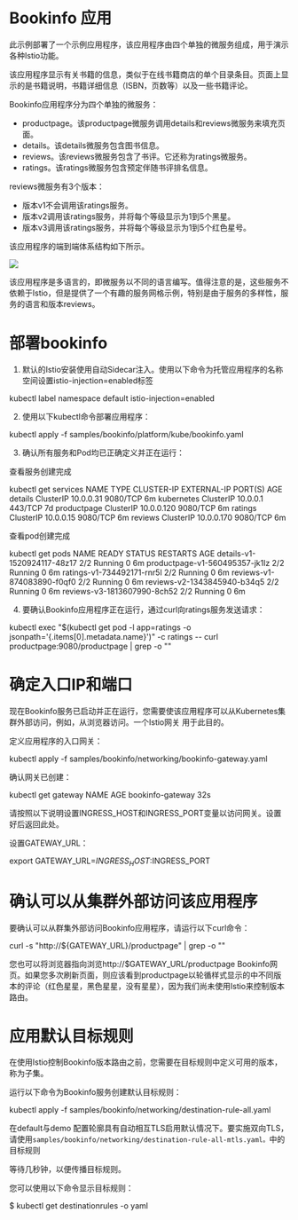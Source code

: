 # Bookinfo 应用

此示例部署了一个示例应用程序，该应用程序由四个单独的微服务组成，用于演示各种Istio功能。

该应用程序显示有关书籍的信息，类似于在线书籍商店的单个目录条目。页面上显示的是书籍说明，书籍详细信息（ISBN，页数等）以及一些书籍评论。

Bookinfo应用程序分为四个单独的微服务：

- productpage。该productpage微服务调用details和reviews微服务来填充页面。
- details。该details微服务包含图书信息。
- reviews。该reviews微服务包含了书评。它还称为ratings微服务。
- ratings。该ratings微服务包含预定伴随书评排名信息。

reviews微服务有3个版本：

- 版本v1不会调用该ratings服务。
- 版本v2调用该ratings服务，并将每个等级显示为1到5个黑星。
- 版本v3调用该ratings服务，并将每个等级显示为1到5个红色星号。

该应用程序的端到端体系结构如下所示。

![](https://preliminary.istio.io/latest/docs/examples/bookinfo/noistio.svg)

该应用程序是多语言的，即微服务以不同的语言编写。值得注意的是，这些服务不依赖于Istio，但是提供了一个有趣的服务网格示例，特别是由于服务的多样性，服务的语言和版本reviews。


# 部署bookinfo

1. 默认的Istio安装使用自动Sidecar注入。使用以下命令为托管应用程序的名称空间设置istio-injection=enabled标签

kubectl label namespace default istio-injection=enabled

2. 使用以下kubectl命令部署应用程序：

kubectl apply -f samples/bookinfo/platform/kube/bookinfo.yaml

3. 确认所有服务和Pod均已正确定义并正在运行：

查看服务创建完成

kubectl get services
NAME          TYPE        CLUSTER-IP   EXTERNAL-IP   PORT(S)    AGE
details       ClusterIP   10.0.0.31    <none>        9080/TCP   6m
kubernetes    ClusterIP   10.0.0.1     <none>        443/TCP    7d
productpage   ClusterIP   10.0.0.120   <none>        9080/TCP   6m
ratings       ClusterIP   10.0.0.15    <none>        9080/TCP   6m
reviews       ClusterIP   10.0.0.170   <none>        9080/TCP   6m

查看pod创建完成

kubectl get pods
NAME                             READY     STATUS    RESTARTS   AGE
details-v1-1520924117-48z17      2/2       Running   0          6m
productpage-v1-560495357-jk1lz   2/2       Running   0          6m
ratings-v1-734492171-rnr5l       2/2       Running   0          6m
reviews-v1-874083890-f0qf0       2/2       Running   0          6m
reviews-v2-1343845940-b34q5      2/2       Running   0          6m
reviews-v3-1813607990-8ch52      2/2       Running   0          6m

4. 要确认Bookinfo应用程序正在运行，通过curl向ratings服务发送请求：

kubectl exec "$(kubectl get pod -l app=ratings -o jsonpath='{.items[0].metadata.name}')" -c ratings -- curl productpage:9080/productpage | grep -o "<title>.*</title>"
<title>Simple Bookstore App</title>


# 确定入口IP和端口

现在Bookinfo服务已启动并正在运行，您需要使该应用程序可以从Kubernetes集群外部访问，例如，从浏览器访问。一个Istio网关 用于此目的。

定义应用程序的入口网关：

kubectl apply -f samples/bookinfo/networking/bookinfo-gateway.yaml

确认网关已创建：

kubectl get gateway
NAME               AGE
bookinfo-gateway   32s

请按照以下说明设置INGRESS_HOST和INGRESS_PORT变量以访问网关。设置好后返回此处。

设置GATEWAY_URL：

export GATEWAY_URL=$INGRESS_HOST:$INGRESS_PORT

# 确认可以从集群外部访问该应用程序

要确认可以从群集外部访问Bookinfo应用程序，请运行以下curl命令：

curl -s "http://${GATEWAY_URL}/productpage" | grep -o "<title>.*</title>"
<title>Simple Bookstore App</title>

您也可以将浏览器指向浏览http://$GATEWAY_URL/productpage Bookinfo网页。如果您多次刷新页面，则应该看到productpage以轮循样式显示的中不同版本的评论（红色星星，黑色星星，没有星星），因为我们尚未使用Istio来控制版本路由。

# 应用默认目标规则
在使用Istio控制Bookinfo版本路由之前，您需要在目标规则中定义可用的版本，称为子集。

运行以下命令为Bookinfo服务创建默认目标规则：

kubectl apply -f samples/bookinfo/networking/destination-rule-all.yaml

在default与demo 配置轮廓具有自动相互TLS启用默认情况下。要实施双向TLS，请使用`samples/bookinfo/networking/destination-rule-all-mtls.yaml。`中的目标规则

等待几秒钟，以便传播目标规则。

您可以使用以下命令显示目标规则：

$ kubectl get destinationrules -o yaml

